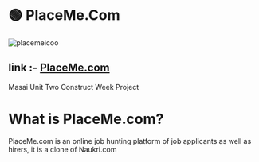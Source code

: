 # 🟢 PlaceMe.Com
![placemeicoo](https://user-images.githubusercontent.com/112753481/233196571-9311f578-8642-4026-8eb1-e840b138af97.png)

## link :- <a href="https://placeme750.netlify.app/">PlaceMe.com</a>
Masai Unit Two Construct Week Project

# What is PlaceMe.com?
 PlaceMe.com is an online job hunting platform of job applicants as well as hirers, it is a clone of Naukri.com
